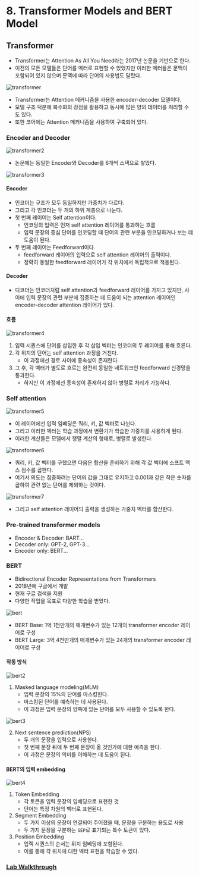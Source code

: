 # 8. Transformer Models and BERT Model

## Transformer

- Transformer는 Attention As All You Need라는 2017년 논문을 기반으로 한다.
- 이전의 모든 모델들은 단어를 벡터로 표현할 수 있었지만 이러한 벡터들은 문맥이 포함되어 있지 않으며 문맥에 따라 단어의 사용법도 달랐다.

![transformer](./img/transformer.png)

- Transformer는 Attention 메커니즘을 사용한 encoder-decoder 모델이다.
- 모델 구조 덕분에 복수화의 장점을 활용하고 동시에 많은 양의 데이터를 처리할 수도 있다.
- 또한 코어에는 Attention 메커니즘을 사용하여 구축되어 있다.

### Encoder and Decoder

![transformer2](./img/transformer2.png)

- 논문에는 동일한 Encoder와 Decoder를 6개씩 스택으로 쌓았다.

![transformer3](./img/transformer3.png)

#### Encoder

- 인코더는 구조가 모두 동일하지만 가중치가 다르다.
- 그리고 각 인코더는 두 개의 하위 계층으로 나눈다.
- 첫 번째 레이어는 Self attention이다.
    - 인코딩의 입력은 먼저 self attention 레이어를 통과하는 흐름
    - 입력 문장의 중심 단어를 인코딩할 때 단어의 관련 부분을 인코딩하거나 보는 데 도움이 된다.
- 두 번째 레이어는 Feedforward이다.
    - feedforward 레이어의 입력으로 self attention 레이어의 출력이다.
    - 정확히 동일한 feedforward 레이어가 각 위치에서 독립적으로 적용된다.

#### Decoder

- 디코더는 인코더처럼 self attention과 feedforward 레이어를 가지고 있지만, 사이에 입력 문장의 관련 부분에 집중하는 데 도움이 되는 attention 레이어인 encoder-decoder
  attention 레이어가 있다.

#### 흐름

![transformer4](./img/transformer4.png)

1. 입력 시퀀스에 단어를 삽입한 후 각 삽입 벡터는 인코더의 두 레이어를 통해 흐른다.
2. 각 위치의 단어는 self attention 과정을 거친다.
    - 이 과정에선 경로 사이에 종속성이 존재한다.
3. 그 후, 각 벡터가 별도로 흐르는 완전히 동일한 네트워크인 feedforward 신경망을 통과한다.
    - 하지만 이 과정에선 종속성이 존재하지 않아 병렬로 처리가 가능하다.

### Self attention

![transformer5](./img/transformer5.png)

- 이 레이어에선 입력 임베딩은 쿼리, 키, 값 벡터로 나뉜다.
- 그리고 이러한 벡터는 학습 과정에서 변환기가 학습한 가중치를 사용하게 된다.
- 이러한 계산들은 모델에서 행렬 계산의 형태로, 병렬로 발생한다.

![transformer6](./img/transformer6.png)

- 쿼리, 키, 값 벡터를 구했으면 다음은 합산을 준비하기 위해 각 값 벡터에 소프트 맥스 점수를 곱한다.
- 여기서 의도는 집중하려는 단어의 값을 그대로 유지하고 0.001과 같은 작은 숫자를 곱하여 관련 없는 단어를 제외하는 것이다.

![transformer7](./img/transformer7.png)

- 그리고 self attention 레이어듸 출력을 생성하는 가중치 벡터를 합산한다.

### Pre-trained transformer models

- Encoder & Decoder: BART...
- Decoder only: GPT-2, GPT-3...
- Encoder only: BERT...

### BERT

- Bidirectional Encoder Representations from Transformers
- 2018년에 구글에서 개발
- 현재 구글 검색을 지원
- 다양한 작업을 목표로 다양한 학습을 받았다.

![bert](./img/bert.png)

- BERT Base: 1억 1천만개의 매개변수가 있는 12개의 transformer encoder 레이어로 구성
- BERT Large: 3억 4천만개의 매개변수가 있는 24개의 transformer encoder 레이어로 구성

#### 작동 방식

![bert2](./img/bert2.png)

1. Masked language modeling(MLM)
    - 입력 문장의 15%의 단어를 마스킹한다.
    - 마스킹된 단어를 예측하는 데 사용된다.
    - 이 과정은 입력 문장의 양쪽에 있는 단어를 모두 사용할 수 있도록 한다.

![bert3](./img/bert3.png)

2. Next sentence prediction(NPS)
    - 두 개의 문장을 입력으로 사용한다.
    - 첫 번째 문장 뒤에 두 번째 문장이 올 것인가에 대한 예측을 한다.
    - 이 과정은 문장의 의미를 이해하는 데 도움이 된다.

#### BERT의 입력 embedding

![bert4](./img/bert4.png)

1. Token Embedding
    - 각 토큰을 입력 문장의 임베딩으로 표현한 것
    - 단어는 특정 차원의 벡터로 표현된다.
2. Segment Embedding
    - 두 가지 이상의 문장이 연결되어 주어졌을 때, 문장을 구분하는 용도로 사용
    - 두 가지 문장을 구분하는 `SEP`로 표기되는 특수 토큰이 있다.
3. Position Embedding
    - 입렉 시퀀스의 순서는 위치 임베딩에 포함된다.
    - 이를 통해 각 위치에 대한 벡터 표현을 학습할 수 있다.

### [Lab Walkthrough](https://www.youtube.com/watch?v=6hhvQb8tSPs)